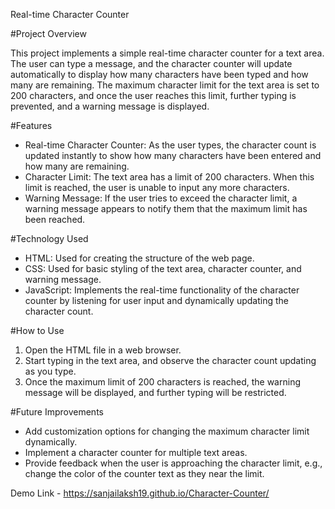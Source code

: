 Real-time Character Counter

#Project Overview

This project implements a simple real-time character counter for a text area. The user can type a message, and the character counter will update automatically to display how many characters have been typed and how many are remaining. The maximum character limit for the text area is set to 200 characters, and once the user reaches this limit, further typing is prevented, and a warning message is displayed.

#Features

- Real-time Character Counter: As the user types, the character count is updated instantly to show how many characters have been entered and how many are remaining.
- Character Limit: The text area has a limit of 200 characters. When this limit is reached, the user is unable to input any more characters.
- Warning Message: If the user tries to exceed the character limit, a warning message appears to notify them that the maximum limit has been reached.

#Technology Used

- HTML: Used for creating the structure of the web page.
- CSS: Used for basic styling of the text area, character counter, and warning message.
- JavaScript: Implements the real-time functionality of the character counter by listening for user input and dynamically updating the character count.

#How to Use

1. Open the HTML file in a web browser.
2. Start typing in the text area, and observe the character count updating as you type.
3. Once the maximum limit of 200 characters is reached, the warning message will be displayed, and further typing will be restricted.

#Future Improvements

- Add customization options for changing the maximum character limit dynamically.
- Implement a character counter for multiple text areas.
- Provide feedback when the user is approaching the character limit, e.g., change the color of the counter text as they near the limit.

Demo Link - https://sanjailaksh19.github.io/Character-Counter/
